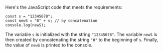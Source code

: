 Here's the JavaScript code that meets the requirements:
```
const s = "12345678";
const newS = "0" + s; // by concatenation
console.log(newS);
```
The variable `s` is initialized with the string `"12345678"`. The variable `newS` is then created by concatenating the string `"0"` to the beginning of `s`. Finally, the value of `newS` is printed to the console.

